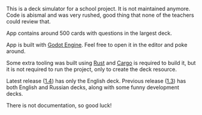 This is a deck simulator for a school project. It is not maintained anymore. Code is abismal and was very rushed, good thing that none of the teachers could review that.

App contains around 500 cards with questions in the largest deck.

App is built with [Godot Engine](https://godotengine.org/). Feel free to open it in the editor and poke around.

Some extra tooling was built using [Rust](https://www.rust-lang.org/) and [Cargo](https://doc.rust-lang.org/cargo/) is required to build it, but it is not required 
to run the project, only to create the deck resource.

Latest release ([1.4](https://github.com/IwailerI/school-pddr-deck/releases/latest)) has only the English deck. 
Previous release ([1.3](https://github.com/IwailerI/school-pddr-deck/releases/1.3)) has both English and Russian decks, along with some funny development decks.

There is not documentation, so good luck!

